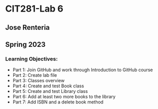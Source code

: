 # CIT281-Lab 6
## Jose Renteria
## Spring 2023

### Learning Objectives:
- Part 1: Join GitHub and work through Introduction to GitHub course
- Part 2: Create lab file
- Part 3: Classes overview
- Part 4: Create and test Book class
- Part 5: Create and test Library class
- Part 6: Add at least two more books to the library
- Part 7: Add ISBN and a delete book method
